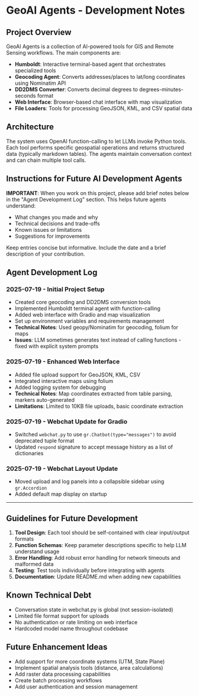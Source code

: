 # GeoAI Agents - Development Notes

## Project Overview

GeoAI Agents is a collection of AI-powered tools for GIS and Remote Sensing workflows. The main components are:

- **Humboldt**: Interactive terminal-based agent that orchestrates specialized tools
- **Geocoding Agent**: Converts addresses/places to lat/long coordinates using Nominatim API
- **DD2DMS Converter**: Converts decimal degrees to degrees-minutes-seconds format
- **Web Interface**: Browser-based chat interface with map visualization
- **File Loaders**: Tools for processing GeoJSON, KML, and CSV spatial data

## Architecture

The system uses OpenAI function-calling to let LLMs invoke Python tools. Each tool performs specific geospatial operations and returns structured data (typically markdown tables). The agents maintain conversation context and can chain multiple tool calls.

## Instructions for Future AI Development Agents

**IMPORTANT**: When you work on this project, please add brief notes below in the "Agent Development Log" section. This helps future agents understand:

- What changes you made and why
- Technical decisions and trade-offs
- Known issues or limitations
- Suggestions for improvements

Keep entries concise but informative. Include the date and a brief description of your contribution.

## Agent Development Log

### 2025-07-19 - Initial Project Setup
- Created core geocoding and DD2DMS conversion tools
- Implemented Humboldt terminal agent with function-calling
- Added web interface with Gradio and map visualization
- Set up environment variables and requirements management
- **Technical Notes**: Used geopy/Nominatim for geocoding, folium for maps
- **Issues**: LLM sometimes generates text instead of calling functions - fixed with explicit system prompts

### 2025-07-19 - Enhanced Web Interface
- Added file upload support for GeoJSON, KML, CSV
- Integrated interactive maps using folium
- Added logging system for debugging
- **Technical Notes**: Map coordinates extracted from table parsing, markers auto-generated
- **Limitations**: Limited to 10KB file uploads, basic coordinate extraction

### 2025-07-19 - Webchat Update for Gradio
- Switched `webchat.py` to use `gr.Chatbot(type="messages")` to avoid deprecated tuple format
- Updated `respond` signature to accept message history as a list of dictionaries

### 2025-07-19 - Webchat Layout Update
- Moved upload and log panels into a collapsible sidebar using `gr.Accordion`
- Added default map display on startup

---

## Guidelines for Future Development

1. **Tool Design**: Each tool should be self-contained with clear input/output formats
2. **Function Schemas**: Keep parameter descriptions specific to help LLM understand usage
3. **Error Handling**: Add robust error handling for network timeouts and malformed data
4. **Testing**: Test tools individually before integrating with agents
5. **Documentation**: Update README.md when adding new capabilities

## Known Technical Debt

- Conversation state in webchat.py is global (not session-isolated)
- Limited file format support for uploads
- No authentication or rate limiting on web interface
- Hardcoded model name throughout codebase

## Future Enhancement Ideas

- Add support for more coordinate systems (UTM, State Plane)
- Implement spatial analysis tools (distance, area calculations)
- Add raster data processing capabilities
- Create batch processing workflows
- Add user authentication and session management
